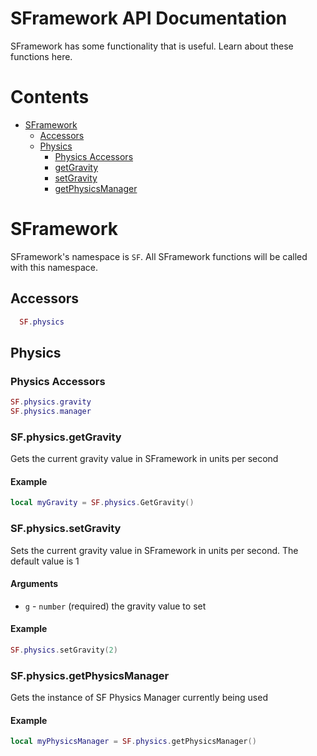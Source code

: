 # SFramework API Documentation
SFramework has some functionality that is useful.  Learn about these functions here.

# Contents
- [SFramework](#sframework)
  - [Accessors](#accessors)
  - [Physics](#physics)
    - [Physics Accessors](#physics-accessors)
    - [getGravity](#sfphysicsgetgravity)
    - [setGravity](#sfphysicsgetgravity)
    - [getPhysicsManager](#sfphysicsgetphysicsmanager)

# SFramework
SFramework's namespace is `SF`.  All SFramework functions will be called with this namespace.
## Accessors
```lua
  SF.physics
```

## Physics
### Physics Accessors
```lua
SF.physics.gravity
SF.physics.manager
```

### SF.physics.getGravity
Gets the current gravity value in SFramework in units per second
#### Example
```lua
local myGravity = SF.physics.GetGravity()
```

### SF.physics.setGravity
Sets the current gravity value in SFramework in units per second. The default value is 1
#### Arguments
- `g` - `number` (required) the gravity value to set
#### Example
```lua
SF.physics.setGravity(2)
```

### SF.physics.getPhysicsManager
Gets the instance of SF Physics Manager currently being used
#### Example
```lua
local myPhysicsManager = SF.physics.getPhysicsManager()
```
